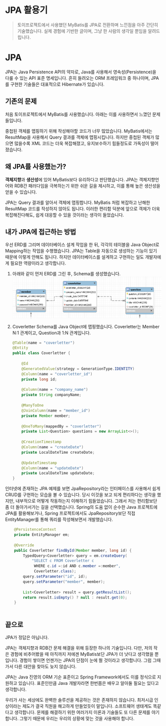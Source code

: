# JPA 활용기

> 토이프로젝트에서 사용했던 MyBatis를 JPA로 전환하며 느낀점을 아주 간단히 기술했습니다. 실제 경험에 기반한 글이며, 그냥 한 사람의 생각일 뿐임을 알려드립니다.


# JPA

JPA는 Java Persistence API의 약자로, Java를 사용해서 영속성(Persistence)을 다룰 수 있는 API 표준 명세입니다. 흔히 들려오는 ORM 프레임워크 중 하나이며, JPA를 구현한 기술들은 대표적으로 Hibernate가 있습니다.


## 기존의 문제

처음 토이프로젝트에서 MyBatis를 사용했습니다. 아래는 이를 사용하면서 느꼈던 문제들입니다.


중첩된 객체를 맵핑하기 위해 작성해야할 코드가 너무 많았습니다. MyBatis에서는 ResultMap을 사용해서 Query 결과를 객체에 맵핑시킵니다. 하지만 중첩된 객체가 많으면 많을수록 XML 코드는 더욱 복잡해졌고, 유지보수하기 힘들정도로 가독성이 떨어졌습니다. 


## 왜 JPA를 사용했는가?


**객체지향**과 **생산성**에 있어 MyBatis보다 유리하다고 판단했습니다. JPA는 객체지향언어와 RDB간 패러다임을 극복하는기 위한 쉬운 길을 제시하고, 이를 통해 높은 생산성을 얻을 수 있습니다.

JPA는 Query 결과를 알아서 객체에 맵핑합니다. MyBatis 처럼 복잡하고 난해한 ResultMap 코드를 작성하지 않아도 됩니다. 이러한 편리함 덕분에 앞으로 객체가 더욱 복잡해진다해도, 쉽게 대응할 수 있을 것이라는 생각이 들었습니다.


## 내가 JPA에 접근하는 방법

우선 ERD를 그리며 데이터베이스 설계 작업을 한 뒤, 각각의 테이블을 Java Object로 Mapping하는 작업을 수행했습니다. JPA는 Table을 자동으로 생성하는 기능이 있기 때문에 이렇게 안해도 됩니다. 하지만 데이터베이스를 설계하고 구현하는 일도 개발자에게 필요한 역량이라고 생각합니다.

1. 아래와 같이 먼저 ERD를 그린 후, Schema를 생성했습니다.
![ERD](./image/ERD.PNG)

2. Coverletter Schema를 Java Object에 맵핑했습니다. Coverletter는 Member N:1 관계이고, Question과 1:N 관계입니다.
    ```java
    @Table(name = "coverletter")
    @Entity
    public class Coverletter {

        @Id
        @GeneratedValue(strategy = GenerationType.IDENTITY)
        @Column(name = "coverletter_id")
        private long id;

        @Column(name = "company_name")
        private String companyName;

        @ManyToOne
        @JoinColumn(name = "member_id")
        private Member member;

        @OneToMany(mappedBy = "coverletter")
        private List<Question> questions = new ArrayList<>();

        @CreationTimestamp
        @Column(name = "createDate")
        private LocalDateTime createDate;

        @UpdateTimestamp
        @Column(name = "updateDate")
        private LocalDateTime updateDate;
    }
    ```

인터넷에 존재하는 JPA 예제를 보면 JpaRepository라는 인터페이스를 사용해서 쉽게 CRUD를 구현하는 모습을 볼 수 있습니다. 당시 이것을 보고 되게 편리하다는 생각을 했지만, 내부적으로 어떻게 작동하는지 이해하기 힘들었습니다. 그래서 저는 편리함보단 좀 더 돌아가서가는 길을 선택했습니다. Spring의 도움 없이 순수한 Java 프로젝트에 JPA를 활용해보거나, Spring 프로젝트에서도 JpaRepository보단 직접 EntityManager를 통해 쿼리를 작성해보면서 개발했습니다.


```java
    @PersistenceContext
    private EntityManager em;

    @Override
    public Coverletter findById(Member member, long id) {
        TypedQuery<Coverletter> query = em.createQuery(
            "SELECT c FROM Coverletter c 
             WHERE c.id =:id AND c.member =:member", 
             Coverletter.class);
        query.setParameter("id", id);
        query.setParameter("member", member);

        List<Coverletter> result = query.getResultList();
        return result.isEmpty() ? null : result.get(0);
    }
    
```


## 끝으로

JPA가 정답은 아닙니다. 


JPA는 객체지향과 RDB간 문제 해결을 위해 등장한 하나의 기술입니다. 다만, 저의 작은 경험에 비추어봤을 때 아직까지 저에겐 MyBatis보단 JPA가 더 낫다고 생각했을 뿐입니다. 경험이 쌓이면 언젠가는 JPA의 단점이 눈에 띌 것이라고 생각합니다. 그럼 그때가서 다른 대안을 찾아도 늦지 않습니다.


JPA는 Java 진영의 ORM 기순 표준이고 Spring Framework에서도 이를 정식으로 지원하고 있습니다. 표준인만큼 Java 개발자라면 한번쯤은 배우고 알아둘 필요는 있다고 생각합니다.


우리가 사는 세상에도 완벽한 솔루션을 제공하는 것은 존재하지 않습니다. 최저시급 인상이라는 제도가 결국 직원을 해고하게 만들었듯이 말입니다. 소프트웨어 생태계도 똑같다고 생각합니다. 문제를 해결하기 위한 여러가지 이론과 기술들도 또 다른 문제를 야기합니다. 그렇기 때문에 우리는 우리의 상황에 맞는 것을 사용해야 합니다.


